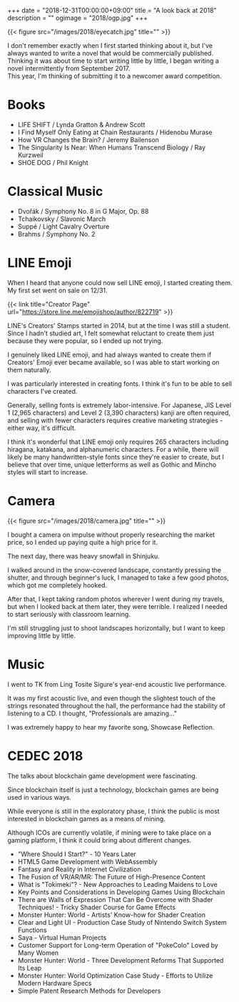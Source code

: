 +++
date = "2018-12-31T00:00:00+09:00"
title = "A look back at 2018"
description = ""
ogimage = "2018/ogp.jpg"
+++

{{< figure src="/images/2018/eyecatch.jpg" title="" >}}

I don't remember exactly when I first started thinking about it, but I've always wanted to write a novel that would be commercially published.  
Thinking it was about time to start writing little by little, I began writing a novel intermittently from September 2017.  
This year, I'm thinking of submitting it to a newcomer award competition.

# Books
* LIFE SHIFT / Lynda Gratton & Andrew Scott
* I Find Myself Only Eating at Chain Restaurants / Hidenobu Murase
* How VR Changes the Brain? / Jeremy Bailenson
* The Singularity Is Near: When Humans Transcend Biology / Ray Kurzweil
* SHOE DOG / Phil Knight

# Classical Music
* Dvořák / Symphony No. 8 in G Major, Op. 88
* Tchaikovsky / Slavonic March
* Suppé / Light Cavalry Overture
* Brahms / Symphony No. 2

# LINE Emoji
When I heard that anyone could now sell LINE emoji, I started creating them. My first set went on sale on 12/31.

{{< link title="Creator Page" url="https://store.line.me/emojishop/author/822719" >}}

LINE's Creators' Stamps started in 2014, but at the time I was still a student. Since I hadn't studied art, I felt somewhat reluctant to create them just because they were popular, so I ended up not trying.

I genuinely liked LINE emoji, and had always wanted to create them if Creators' Emoji ever became available, so I was able to start working on them naturally.

I was particularly interested in creating fonts. I think it's fun to be able to sell characters I've created.

Generally, selling fonts is extremely labor-intensive. For Japanese, JIS Level 1 (2,965 characters) and Level 2 (3,390 characters) kanji are often required, and selling with fewer characters requires creative marketing strategies - either way, it's difficult.

I think it's wonderful that LINE emoji only requires 265 characters including hiragana, katakana, and alphanumeric characters. For a while, there will likely be many handwritten-style fonts since they're easier to create, but I believe that over time, unique letterforms as well as Gothic and Mincho styles will start to increase.

# Camera
{{< figure src="/images/2018/camera.jpg" title="" >}}

I bought a camera on impulse without properly researching the market price, so I ended up paying quite a high price for it.

The next day, there was heavy snowfall in Shinjuku.

I walked around in the snow-covered landscape, constantly pressing the shutter, and through beginner's luck, I managed to take a few good photos, which got me completely hooked.

After that, I kept taking random photos wherever I went during my travels, but when I looked back at them later, they were terrible. I realized I needed to start seriously with classroom learning.

I'm still struggling just to shoot landscapes horizontally, but I want to keep improving little by little.

# Music
I went to TK from Ling Tosite Sigure's year-end acoustic live performance.

It was my first acoustic live, and even though the slightest touch of the strings resonated throughout the hall, the performance had the stability of listening to a CD. I thought, "Professionals are amazing..."

I was extremely happy to hear my favorite song, Showcase Reflection.

# CEDEC 2018
The talks about blockchain game development were fascinating.

Since blockchain itself is just a technology, blockchain games are being used in various ways.

While everyone is still in the exploratory phase, I think the public is most interested in blockchain games as a means of mining.

Although ICOs are currently volatile, if mining were to take place on a gaming platform, I think it could bring about different changes.

* "Where Should I Start?" - 10 Years Later
* HTML5 Game Development with WebAssembly
* Fantasy and Reality in Internet Civilization
* The Fusion of VR/AR/MR: The Future of High-Presence Content
* What is "Tokimeki"? - New Approaches to Leading Maidens to Love
* Key Points and Considerations in Developing Games Using Blockchain
* There are Walls of Expression That Can Be Overcome with Shader Techniques! - Tricky Shader Course for Game Effects
* Monster Hunter: World - Artists' Know-how for Shader Creation
* Clear and Light UI - Production Case Study of Nintendo Switch System Functions
* Saya - Virtual Human Projects
* Customer Support for Long-term Operation of "PokeColo" Loved by Many Women
* Monster Hunter: World - Three Development Reforms That Supported Its Leap
* Monster Hunter: World Optimization Case Study - Efforts to Utilize Modern Hardware Specs
* Simple Patent Research Methods for Developers